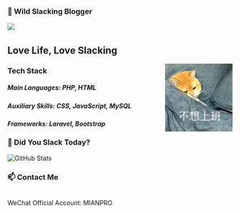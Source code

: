 ### 👋 Wild Slacking Blogger
<img src="https://github.com/erbanku/erbanku/assets/79493862/56f4be91-dcd4-4700-838d-5545ccdbf859" >
<h2>Love Life, Love Slacking</h2>
<img src="https://github.com/kilimro/kilimro/blob/0b299735290603513d84a6c89b89b17974ec1962/moyu.png" align="right"  width="30%" alt=""/>
<h3> Tech Stack </h3>
<h5> Main Languages: PHP, HTML</h5>
<h5> Auxiliary Skills: CSS, JavaScript, MySQL</h5>
<h5> Frameworks: Laravel, Bootstrap</h5>

<h3>  🎨 Did You Slack Today?</h3>

![GitHub Stats](https://github-readme-stats.vercel.app/api?username=kilimro&show_icons=true&theme=radical)

<h3>  📫 Contact Me</h3>

<br>WeChat Official Account: MIANPRO</br>
